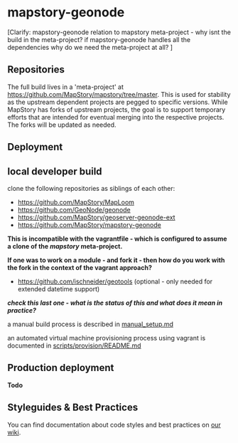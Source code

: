 
mapstory-geonode
================

[Clarify: mapstory-geonode relation to mapstory meta-project - why isnt the build in the meta-project? if mapstory-geonode handles all the dependencies why do we need the meta-project at all? ]

Repositories
------------

The full build lives in a 'meta-project' at https://github.com/MapStory/mapstory/tree/master. This is used for stability as the upstream dependent projects are pegged to specific versions. While MapStory has forks of upstream projects, the goal is to support temporary efforts that are intended for eventual merging into the respective projects. The forks will be updated as needed.

Deployment
----------

## local developer build

clone the following repositories as siblings of each other:
* https://github.com/MapStory/MapLoom
* https://github.com/GeoNode/geonode
* https://github.com/MapStory/geoserver-geonode-ext
* https://github.com/MapStory/mapstory-geonode

**This is incompatible with the vagrantfile - which is configured to assume a clone of the *mapstory* meta-project.**

**If one was to work on a module - and fork it - then how do you work with the fork in the context of the vagrant approach?**

* https://github.com/ischneider/geotools (optional - only needed for extended datetime support)

**_check this last one - what is the status of this and what does it mean in practice?_**

a manual build process is described in [manual_setup.md](manual_setup.md)

an automated virtual machine provisioning process using vagrant is documented in [scripts/provision/README.md](scripts/provision/README.md)

## Production deployment 
**Todo**

## Styleguides & Best Practices
You can find documentation about code styles and best practices on [our wiki](https://github.com/MapStory/mapstory-geonode/wiki).
